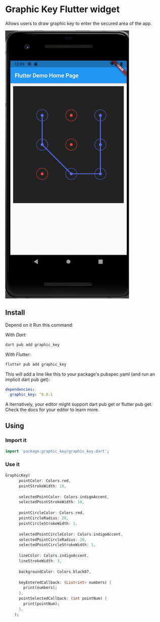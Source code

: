 # Graphic Key Flutter widget

Allows users to draw graphic key to enter the secured area of the app.

![Graphic key example](docs/img/graphic_key_example_1.png)

## Install
Depend on it
Run this command:

*With Dart:*
```bash
dart pub add graphic_key
```

*With Flutter:*
```bash
flutter pub add graphic_key
```

This will add a line like this to your package's pubspec.yaml (and run an implicit dart pub get):
```yaml
dependencies:
  graphic_key: ^0.0.1
```
A
lternatively, your editor might support dart pub get or flutter pub get. Check the docs for your editor to learn more.

## Using
### Import it
```dart
import 'package:graphic_key/graphic_key.dart';
```

### Use it
```dart
GraphicKey(
      pointColor: Colors.red,
      pointStrokeWidth: 10,

      selectedPointColor: Colors.indigoAccent,
      selectedPointStrokeWidth: 10,

      pointCircleColor: Colors.red,
      pointCircleRadius: 20,
      pointCircleStrokeWidth: 1,

      selectedPointCircleColor: Colors.indigoAccent,
      selectedPointCircleRadius: 20,
      selectedPointCircleStrokeWidth: 1,

      lineColor: Colors.indigoAccent,
      lineStrokeWidth: 3,

      backgroundColor: Colors.black87,

      keyEnteredCallback: (List<int> numbers) {
        print(numbers);
      },
      pointSelectedCallback: (int pointNum) {
        print(pointNum);
      },
    );
```

